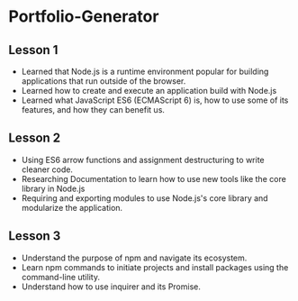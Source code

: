 # Portfolio-Generator

## Lesson 1
* Learned that Node.js is a runtime environment popular for building applications that run outside of the browser.
* Learned how to create and execute an application build with Node.js
* Learned what JavaScript ES6 (ECMAScript 6) is, how to use some of its features, and how they can benefit us.

## Lesson 2
* Using ES6 arrow functions and assignment destructuring to write cleaner code.
* Researching Documentation to learn how to use new tools like the core library in Node.js
* Requiring and exporting modules to use Node.js's core library and modularize the application.

## Lesson 3
* Understand the purpose of npm and navigate its ecosystem.
* Learn npm commands to initiate projects and install packages using the command-line utility.
* Understand how to use inquirer and its Promise.
